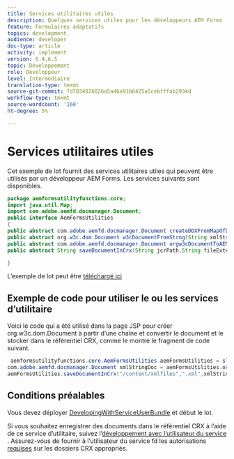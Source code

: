 ```yaml
---
title: Services utilitaires utiles
description: Quelques services utiles pour les développeurs AEM Forms
feature: Formulaires adaptatifs
topics: development
audience: developer
doc-type: article
activity: implement
version: 6.4,6.5
topic: Développement
role: Développeur
level: Intermédiaire
translation-type: tm+mt
source-git-commit: 7d7034026826a5a46a91b6425a5cebfffab2934d
workflow-type: tm+mt
source-wordcount: '160'
ht-degree: 5%

---
```



# Services utilitaires utiles

Cet exemple de lot fournit des services utilitaires utiles qui peuvent être utilisés par un développeur AEM Forms. Les services suivants sont disponibles.


```java
package aemformsutilityfunctions.core;
import java.util.Map;
import com.adobe.aemfd.docmanager.Document;
public interface AemFormsUtilities
{
public abstract com.adobe.aemfd.docmanager.Document createDDXFromMapOfDocuments(Map<String, com.adobe.aemfd.docmanager.Document> paramMap);
public abstract org.w3c.dom.Document w3cDocumentFromStrng(String xmlString);
public abstract com.adobe.aemfd.docmanager.Document orgw3cDocumentToAEMFDDocument(org.w3c.dom.Document xmlDocument);
public abstract String saveDocumentInCrx(String jcrPath,String fileExtension, Document documentToSave);

}
```

L’exemple de lot peut être [téléchargé ici](assets/aemformsutilityfunctions.aemformsutilityfunctions.core-1.0-SNAPSHOT.jar)

## Exemple de code pour utiliser le ou les services d’utilitaire

Voici le code qui a été utilisé dans la page JSP pour créer org.w3c.dom.Document à partir d’une chaîne et convertir le document et le stocker dans le référentiel CRX, comme le montre le fragment de code suivant.

```java
 aemformsutilityfunctions.core.AemFormsUtilities aemFormsUtilities = sling.getService(aemformsutilityfunctions.core.AemFormsUtilities.class);
com.adobe.aemfd.docmanager.Document xmlStringDoc = aemFormsUtilities.orgw3cDocumentToAEMFDDocument(aemFormsUtilities.w3cDocumentFromStrng("<data><fname>Girish</fname></data>"));
aemFormsUtilities.saveDocumentInCrx("/content/xmlfiles",".xml",xmlStringDoc);
```

## Conditions préalables


Vous devez déployer [DevelopingWithServiceUserBundle](https://experienceleague.adobe.com/docs/experience-manager-learn/assets/DevelopingWithServiceUser.jar) et début le lot.


Si vous souhaitez enregistrer des documents dans le référentiel CRX à l’aide de ce service d’utilitaire, suivez l’[développement avec l’utilisateur du service ](https://experienceleague.adobe.com/docs/experience-manager-learn/forms/adaptive-forms/service-user-tutorial-develop.html?lang=en#adaptive-forms). Assurez-vous de fournir à l’utilisateur du service fd les autorisations [requises](http://localhost:4502/useradmin) sur les dossiers CRX appropriés.

